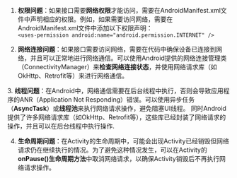 1. **权限问题**：如果接口需要**网络权限**才能访问，需要在AndroidManifest.xml文件中声明相应的权限。例如，如果需要访问网络，需要在AndroidManifest.xml文件中添加以下权限声明：  
	`<uses-permission android:name="android.permission.INTERNET" />`

2. **网络连接问题**：如果接口需要访问网络，需要在代码中确保设备已连接到网络，并且可以正常地进行网络通信。可以使用Android提供的网络连接管理类（ConnectivityManager）来**检查网络连接状态**，并使用网络请求库（如OkHttp、Retrofit等）来进行网络通信。  
  
3. **线程问题**：在Android中，网络通信需要在后台线程中执行，否则会导致应用程序的ANR（Application Not Responding）错误。可以使用异步任务（**AsyncTask**）或**线程池**来执行网络请求操作，避免阻塞UI线程。  同时Android提供了许多网络请求库（如OkHttp、Retrofit等），这些库已经封装了网络请求的操作，并且可以在后台线程中执行操作.

4. **生命周期问题**：在Activity的生命周期中，可能会出现Activity已经销毁但网络请求仍在继续执行的情况。为了避免这种情况发生，可以在Activity的**onPause()生命周期方法**中取消网络请求，以确保Activity销毁后不再执行网络请求操作。